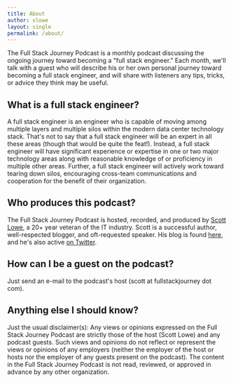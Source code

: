```yaml
---
title: About
author: slowe
layout: single
permalink: /about/
---
```


The Full Stack Journey Podcast is a monthly podcast discussing the ongoing journey toward becoming a "full stack engineer." Each month, we'll talk with a guest who will describe his or her own personal journey toward becoming a full stack engineer, and will share with listeners any tips, tricks, or advice they think may be useful.

## What is a full stack engineer?

A full stack engineer is an engineer who is capable of moving among multiple layers and multiple silos within the modern data center technology stack. That's not to say that a full stack engineer will be an expert in all these areas (though that would be quite the feat!). Instead, a full stack engineer will have significant experience or expertise in one or two major technology areas along with reasonable knowledge of or proficiency in multiple other areas. Further, a full stack engineer will actively work toward tearing down silos, encouraging cross-team communications and cooperation for the benefit of their organization.

## Who produces this podcast?

The Full Stack Journey Podcast is hosted, recorded, and produced by [Scott Lowe][linkedin], a 20+ year veteran of the IT industry. Scott is a successful author, well-respected blogger, and oft-requested speaker. His blog is found [here][blog], and he's also active [on Twitter][twitter].

## How can I be a guest on the podcast?

Just send an e-mail to the podcast's host (scott at fullstackjourney dot com).

## Anything else I should know?

Just the usual disclaimer(s): Any views or opinions expressed on the Full Stack Journey Podcast are strictly those of the host (Scott Lowe) and any podcast guests. Such views and opinions do not reflect or represent the views or opinions of any employers (neither the employer of the host or hosts nor the employer of any guests present on the podcast). The content in the Full Stack Journey Podcast is not read, reviewed, or approved in advance by any other organization.

[linkedin]: http://www.linkedin.com/in/scottslowe
[twitter]: http://twitter.com/scott_lowe
[blog]: http://blog.scottlowe.org
